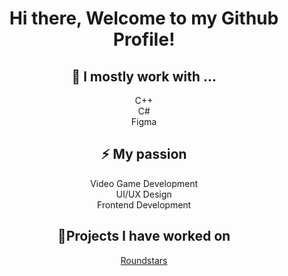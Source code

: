 <div align="center">
<h1> Hi there, Welcome to my Github Profile!  </h1>
<h2>🌱 I mostly work with ... </h2> 
  C++ <br>
  C#<br>
   Figma
<h2>⚡ My passion  </h2> 
  Video Game Development<br>
  UI/UX Design<br>
  Frontend Development


<h2>🔭Projects I have worked on </h2>
<a href="https://github.com/kimbolls/Roundstars-Play"> Roundstars </a>
</div>
<!--
**kimbolls/kimbolls** is a ✨ _special_ ✨ repository because its `README.md` (this file) appears on your GitHub profile.

Here are some ideas to get you started:

- 🔭 I’m currently working on ...

- 👯 I’m looking to collaborate on ...
- 🤔 I’m looking for help with ...
- 💬 Ask me about ...
- 📫 How to reach me: ...
- 😄 Pronouns: ...
- ⚡ Fun fact: ...
-->
